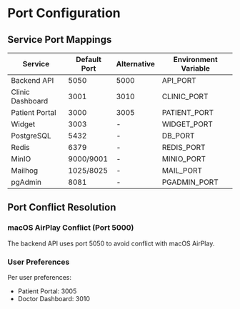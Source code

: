 # Port Configuration

## Service Port Mappings

| Service | Default Port | Alternative | Environment Variable |
|---------|-------------|------------|---------------------|
| Backend API | 5050 | 5000 | API_PORT |
| Clinic Dashboard | 3001 | 3010 | CLINIC_PORT |
| Patient Portal | 3000 | 3005 | PATIENT_PORT |
| Widget | 3003 | - | WIDGET_PORT |
| PostgreSQL | 5432 | - | DB_PORT |
| Redis | 6379 | - | REDIS_PORT |
| MinIO | 9000/9001 | - | MINIO_PORT |
| Mailhog | 1025/8025 | - | MAIL_PORT |
| pgAdmin | 8081 | - | PGADMIN_PORT |

## Port Conflict Resolution

### macOS AirPlay Conflict (Port 5000)
The backend API uses port 5050 to avoid conflict with macOS AirPlay.

### User Preferences
Per user preferences:
- Patient Portal: 3005
- Doctor Dashboard: 3010

